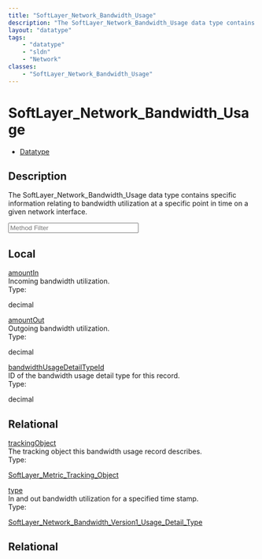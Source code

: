 ```yaml
---
title: "SoftLayer_Network_Bandwidth_Usage"
description: "The SoftLayer_Network_Bandwidth_Usage data type contains specific information relating to bandwidth utilization at a spe... "
layout: "datatype"
tags:
    - "datatype"
    - "sldn"
    - "Network"
classes:
    - "SoftLayer_Network_Bandwidth_Usage"
---
```


# SoftLayer_Network_Bandwidth_Usage
<div id='service-datatype'>
    <ul id='sldn-reference-tabs'>
        <li id='datatype'> <a href='/reference/datatypes/SoftLayer_Network_Bandwidth_Usage' >Datatype</a></li>
    </ul>
</div>

## Description 
The SoftLayer_Network_Bandwidth_Usage data type contains specific information relating to bandwidth utilization at a specific point in time on a given network interface. 





<!-- Service Filer BEGIN -->
<div class="view-filters">
        <div class="clearfix">
            <div class="search-input-box">
                <input placeholder="Method Filter" onkeyup="titleSearch(inputId='prop-input', divId='properties', elementClass='prop-row')" 
                    type="text" id="prop-input" value="" size="30" maxlength="128" class="form-text">
            </div>
        </div>
</div>
<!-- Service Filer END -->

<div id="properties" class="content">
    <div id="localProperties" class="prop-content" >
        <h2>Local</h2>
                <div class='prop-row views-row'>
            <span class='views-field-title'><a href="#amountIn" name=amountIn>amountIn</a></span>
            <div class='views-field-body'>Incoming bandwidth utilization. </div>
            <span class="type-label">Type:</span> <div class='type-content'><p>decimal</p></div>
        </div>
                <div class='prop-row views-row'>
            <span class='views-field-title'><a href="#amountOut" name=amountOut>amountOut</a></span>
            <div class='views-field-body'>Outgoing bandwidth utilization. </div>
            <span class="type-label">Type:</span> <div class='type-content'><p>decimal</p></div>
        </div>
                <div class='prop-row views-row'>
            <span class='views-field-title'><a href="#bandwidthUsageDetailTypeId" name=bandwidthUsageDetailTypeId>bandwidthUsageDetailTypeId</a></span>
            <div class='views-field-body'>ID of the bandwidth usage detail type for this record. </div>
            <span class="type-label">Type:</span> <div class='type-content'><p>decimal</p></div>
        </div>
            </div>
        <div id="relationalProperties"  class="prop-content" >
        <h2>Relational</h2>
                <div class='prop-row views-row'>
            <span class='views-field-title'><a href="#trackingObject" name=trackingObject>trackingObject</a></span>
            <div class='views-field-body'>The tracking object this bandwidth usage record describes. </div>
            <span class="type-label">Type:</span> <div class='type-content'><p><a href='/reference/datatypes/SoftLayer_Metric_Tracking_Object'>SoftLayer_Metric_Tracking_Object </a></p></div>
        </div>
                <div class='prop-row views-row'>
            <span class='views-field-title'><a href="#type" name=type>type</a></span>
            <div class='views-field-body'>In and out bandwidth utilization for a specified time stamp. </div>
            <span class="type-label">Type:</span> <div class='type-content'><p><a href='/reference/datatypes/SoftLayer_Network_Bandwidth_Version1_Usage_Detail_Type'>SoftLayer_Network_Bandwidth_Version1_Usage_Detail_Type </a></p></div>
        </div>
                <h2>Relational</h2>
            </div>
</div>


